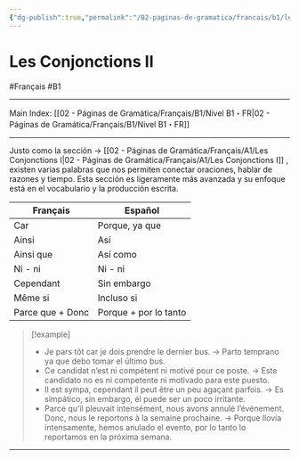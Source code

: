```yaml
---
{"dg-publish":true,"permalink":"/02-paginas-de-gramatica/francais/b1/les-conjonctions-ii/"}
---
```


# Les Conjonctions II
#Français #B1
___
Main Index: [[02 - Páginas de Gramática/Français/B1/Nivel B1・FR\|02 - Páginas de Gramática/Français/B1/Nivel B1・FR]]
___
Justo como la sección → [[02 - Páginas de Gramática/Français/A1/Les Conjonctions I\|02 - Páginas de Gramática/Français/A1/Les Conjonctions I]] , existen varias palabras que nos permiten conectar oraciones, hablar de razones y tiempo. Esta sección es ligeramente más avanzada y su enfoque está en el vocabulario y la producción escrita.

| Français         | Español               |
| ---------------- | --------------------- |
| Car              | Porque, ya que        |
| Ainsi            | Así                   |
| Ainsi que        | Así como              |
| Ni - ni          | Ni - ni               |
| Cependant        | Sin embargo           |
| Même si          | Incluso si            |
| Parce que + Donc | Porque + por lo tanto |

> [!example] 
> - Je pars tôt car je dois prendre le dernier bus. → Parto temprano ya que debo tomar el último bus.
> - Ce candidat n’est ni compétent ni motivé pour ce poste. → Este candidato no es ni competente ni motivado para este puesto.
> - Il est sympa, cependant il peut être un peu agaçant parfois. → Es simpático, sin embargo, él puede ser un poco irritante.
> - Parce qu’il pleuvait intensément, nous avons annulé l’événement. Donc, nous le reportons à la semaine prochaine. → Porque llovía intensamente, hemos anulado el evento, por lo tanto lo reportamos en la próxima semana.

___